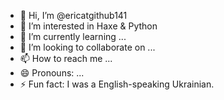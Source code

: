 - 👋 Hi, I’m @ericatgithub141
- 👀 I’m interested in Haxe & Python
- 🌱 I’m currently learning ...
- 💞️ I’m looking to collaborate on ...
- 📫 How to reach me ...
- 😄 Pronouns: ...
- ⚡ Fun fact: I was a English-speaking Ukrainian.

<!---
ericatgithub141/ericatgithub141 is a ✨ special ✨ repository because its `README.md` (this file) appears on your GitHub profile.
You can click the Preview link to take a look at your changes.
--->
